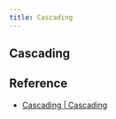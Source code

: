 ```yaml
---
title: Cascading
---
```


## Cascading


## Reference
* [Cascading \| Cascading](http://www.cascading.org/)
